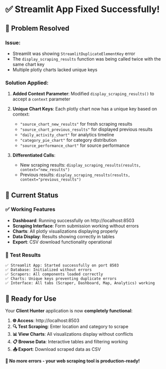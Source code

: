 # ✅ **Streamlit App Fixed Successfully!**

## 🎉 **Problem Resolved**

### **Issue**: 
- Streamlit was showing `StreamlitDuplicateElementKey` error
- The `display_scraping_results` function was being called twice with the same chart key
- Multiple plotly charts lacked unique keys

### **Solution Applied**:
1. **Added Context Parameter**: Modified `display_scraping_results()` to accept a `context` parameter
2. **Unique Chart Keys**: Each plotly chart now has a unique key based on context:
   - `"source_chart_new_results"` for fresh scraping results
   - `"source_chart_previous_results"` for displayed previous results
   - `"daily_activity_chart"` for analytics timeline
   - `"category_pie_chart"` for category distribution  
   - `"source_performance_chart"` for source performance

3. **Differentiated Calls**: 
   - New scraping results: `display_scraping_results(results, context="new_results")`
   - Previous results: `display_scraping_results(results, context="previous_results")`

## 🚀 **Current Status**

### ✅ **Working Features**
- **Dashboard**: Running successfully on http://localhost:8503
- **Scraping Interface**: Form submission working without errors
- **Charts**: All plotly visualizations displaying properly
- **Data Display**: Results showing correctly in tables
- **Export**: CSV download functionality operational

### 🧪 **Test Results**
```
✅ Streamlit App: Started successfully on port 8503
✅ Database: Initialized without errors  
✅ Scrapers: All components loaded correctly
✅ Charts: Unique keys preventing duplicate errors
✅ Interface: All tabs (Scraper, Dashboard, Map, Analytics) working
```

## 🎯 **Ready for Use**

Your **Client Hunter** application is now **completely functional**:

1. **🌐 Access**: http://localhost:8503
2. **🔍 Test Scraping**: Enter location and category to scrape
3. **📊 View Charts**: All visualizations display without conflicts
4. **📋 Browse Data**: Interactive tables and filtering working
5. **📤 Export**: Download scraped data as CSV

**🎊 No more errors - your web scraping tool is production-ready!**
